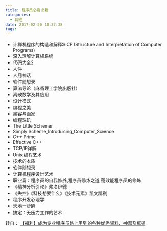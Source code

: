 ```yaml
---
title: 程序员必看书籍
categories:
  - 其他
date: 2017-02-20 10:37:38
tags:
---
```


*   计算机程序的构造和解释SICP (Structure and Interpretation of Computer Programs)
*   深入理解计算机系统
*   代码大全2
*   人件
*   人月神话
*   软件随想录
*   算法导论（麻省理工学院出版社）
*   离散数学及其应用
*   设计模式
*   编程之美
*   黑客与画家
*   编程珠玑
*   The Little Schemer
*   Simply Scheme\_Introducing\_Computer_Science
*   C++ Prime
*   Effective C++
*   TCP/IP详解
*   Unix 编程艺术
*   技术的本质
*   软件随想录
*   计算机程序设计艺术
*   职业篇：程序员的自我修养,程序员修炼之道,高效能程序员的修炼
*   《精神分析引论》弗洛伊德
*   《失控》《科技想要什么》《技术元素》凯文凯利
*   程序开发心理学
*   天地一沙鸥
*   搞定：无压力工作的艺术

转自： [【福利】成为专业程序员路上用到的各种优秀资料、神器及框架](https://zhuanlan.zhihu.com/p/25152321?hmsr=toutiao.io&utm_medium=toutiao.io&utm_source=toutiao.io "点击阅读原文")